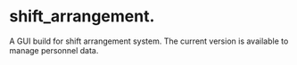 # shift_arrangement.
A GUI build for shift arrangement system.
The current version is available to manage personnel data. 
